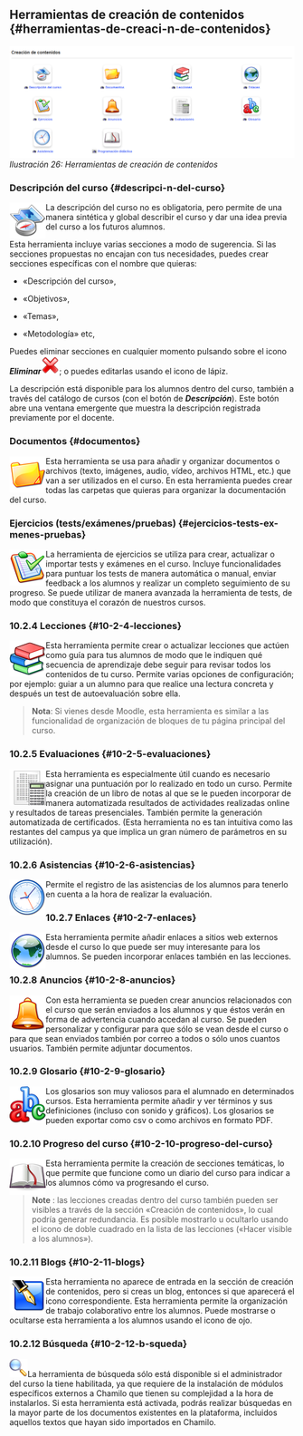 ## Herramientas de creación de contenidos {#herramientas-de-creaci-n-de-contenidos}

![](../assets/images29.png)*Ilustración 26: Herramientas de creación de contenidos*

### Descripción del curso {#descripci-n-del-curso}

<img src="../assets/graphics80.png" align="left" width="64px" />La descripción del curso no es obligatoria, pero permite de una manera sintética y global describir el curso y dar una idea previa del curso a los futuros alumnos.

Esta herramienta incluye varias secciones a modo de sugerencia. Si las secciones propuestas no encajan con tus necesidades, puedes crear secciones específicas con el nombre que quieras:

*   «Descripción del curso»,

*   «Objetivos»,

*   «Temas»,

*   «Metodología» etc,

Puedes eliminar secciones en cualquier momento pulsando sobre el icono _**Eliminar**_![](../assets/graphics83.png); o puedes editarlas usando el icono de lápiz.

La descripción está disponible para los alumnos dentro del curso, también a través del catálogo de cursos (con el botón de _**Descripción**_). Este botón abre una ventana emergente que muestra la descripción registrada previamente por el docente.

### Documentos {#documentos}

<img src="../assets/graphics85.png" width="64px" align="left" />Esta herramienta se usa para añadir y organizar documentos o archivos (texto, imágenes, audio, vídeo, archivos HTML, etc.) que van a ser utilizados en el curso. En esta herramienta puedes crear todas las carpetas que quieras para organizar la documentación del curso.

### Ejercicios (tests/exámenes/pruebas) {#ejercicios-tests-ex-menes-pruebas}

<img src="../assets/graphics86.png" width="64px" align="left" />La herramienta de ejercicios se utiliza para crear, actualizar o importar tests y exámenes en el curso. Incluye funcionalidades para puntuar los tests de manera automática o manual, enviar feedback a los alumnos y realizar un completo seguimiento de su progreso. Se puede utilizar de manera avanzada la herramienta de tests, de modo que constituya el corazón de nuestros cursos.

### 10.2.4 Lecciones {#10-2-4-lecciones}

<img src="../assets/graphics87.png" align="left" width="64px" />Esta herramienta permite crear o actualizar lecciones que actúen como guía para tus alumnos de modo que le indiquen qué secuencia de aprendizaje debe seguir para revisar todos los contenidos de tu curso. Permite varias opciones de configuración; por ejemplo: guiar a un alumno para que realice una lectura concreta y después un test de autoevaluación sobre ella.

> **Nota**: Si vienes desde Moodle, esta herramienta es similar a las funcionalidad de organización de bloques de tu página principal del curso.

### 10.2.5 Evaluaciones {#10-2-5-evaluaciones}

<img src="../assets/graphics88.png" align="left" width="64px" />Esta herramienta es especialmente útil cuando es necesario asignar una puntuación por lo realizado en todo un curso. Permite la creación de un libro de notas al que se le pueden incorporar de manera automatizada resultados de actividades realizadas online y resultados de tareas presenciales. También permite la generación automatizada de certificados. (Esta herramienta no es tan intuitiva como las restantes del campus ya que implica un gran número de parámetros en su utilización).

### 10.2.6 Asistencias {#10-2-6-asistencias}

<img src="../assets/graphics89.png" align="left" width="64px" />Permite el registro de las asistencias de los alumnos para tenerlo en cuenta a la hora de realizar la evaluación.

### 10.2.7 Enlaces {#10-2-7-enlaces}

<img src="../assets/graphics90.png" width="64px" align="left" />Esta herramienta permite añadir enlaces a sitios web externos desde el curso lo que puede ser muy interesante para los alumnos. Se pueden incorporar enlaces también en las lecciones.

### 10.2.8 Anuncios {#10-2-8-anuncios}

<img src="../assets/graphics91.png" align="left" width="64px" />Con esta herramienta se pueden crear anuncios relacionados con el curso que serán enviados a los alumnos y que éstos verán en forma de advertencia cuando accedan al curso. Se pueden personalizar y configurar para que sólo se vean desde el curso o para que sean enviados también por correo a todos o sólo unos cuantos usuarios. También permite adjuntar documentos.

### 10.2.9 Glosario {#10-2-9-glosario}

<img src="../assets/graphics92.png" width="64px" align="left" />Los glosarios son muy valiosos para el alumnado en determinados cursos. Esta herramienta permite añadir y ver términos y sus definiciones (incluso con sonido y gráficos). Los glosarios se pueden exportar como csv o como archivos en formato PDF.

### 10.2.10 Progreso del curso {#10-2-10-progreso-del-curso}

<img src="../assets/graphics93.png" width="64px" align="left" />Esta herramienta permite la creación de secciones temáticas, lo que permite que funcione como un diario del curso para indicar a los alumnos cómo va progresando el curso.

> **Note** : las lecciones creadas dentro del curso también pueden ser visibles a través de la sección «Creación de contenidos», lo cual podría generar redundancia. Es posible mostrarlo u ocultarlo usando el icono de doble cuadrado en la lista de las lecciones («Hacer visible a los alumnos»).

### 10.2.11 Blogs {#10-2-11-blogs}

<img src="../assets/graphics94.png" align="left" width="64px" />Esta herramienta no aparece de entrada en la sección de creación de contenidos, pero si creas un blog, entonces si que aparecerá el icono correspondiente. Esta herramienta permite la organización de trabajo colaborativo entre los alumnos. Puede mostrarse o ocultarse esta herramienta a los alumnos usando el icono de ojo.

### 10.2.12 Búsqueda {#10-2-12-b-squeda}

![](../assets/graphics95.png)La herramienta de búsqueda sólo está disponible si el administrador del curso la tiene habilitada, ya que requiere de la instalación de módulos específicos externos a Chamilo que tienen su complejidad a la hora de instalarlos. Si esta herramienta está activada, podrás realizar búsquedas en la mayor parte de los documentos existentes en la plataforma, incluidos aquellos textos que hayan sido importados en Chamilo.